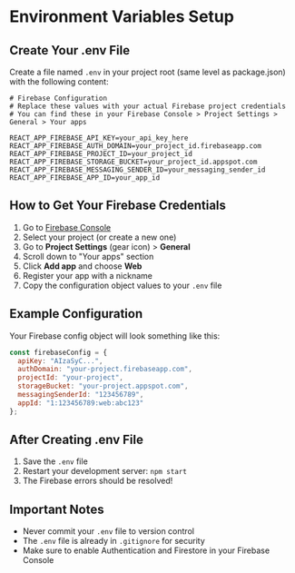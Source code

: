 # Environment Variables Setup

## Create Your .env File

Create a file named `.env` in your project root (same level as package.json) with the following content:

```env
# Firebase Configuration
# Replace these values with your actual Firebase project credentials
# You can find these in your Firebase Console > Project Settings > General > Your apps

REACT_APP_FIREBASE_API_KEY=your_api_key_here
REACT_APP_FIREBASE_AUTH_DOMAIN=your_project_id.firebaseapp.com
REACT_APP_FIREBASE_PROJECT_ID=your_project_id
REACT_APP_FIREBASE_STORAGE_BUCKET=your_project_id.appspot.com
REACT_APP_FIREBASE_MESSAGING_SENDER_ID=your_messaging_sender_id
REACT_APP_FIREBASE_APP_ID=your_app_id
```

## How to Get Your Firebase Credentials

1. Go to [Firebase Console](https://console.firebase.google.com/)
2. Select your project (or create a new one)
3. Go to **Project Settings** (gear icon) > **General**
4. Scroll down to "Your apps" section
5. Click **Add app** and choose **Web**
6. Register your app with a nickname
7. Copy the configuration object values to your `.env` file

## Example Configuration

Your Firebase config object will look something like this:
```javascript
const firebaseConfig = {
  apiKey: "AIzaSyC...",
  authDomain: "your-project.firebaseapp.com",
  projectId: "your-project",
  storageBucket: "your-project.appspot.com",
  messagingSenderId: "123456789",
  appId: "1:123456789:web:abc123"
};
```

## After Creating .env File

1. Save the `.env` file
2. Restart your development server: `npm start`
3. The Firebase errors should be resolved!

## Important Notes

- Never commit your `.env` file to version control
- The `.env` file is already in `.gitignore` for security
- Make sure to enable Authentication and Firestore in your Firebase Console

